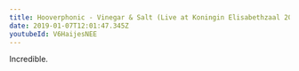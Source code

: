 ```yaml
---
title: Hooverphonic - Vinegar & Salt (Live at Koningin Elisabethzaal 2012)
date: 2019-01-07T12:01:47.345Z
youtubeId: V6HaijesNEE
---
```

Incredible.
